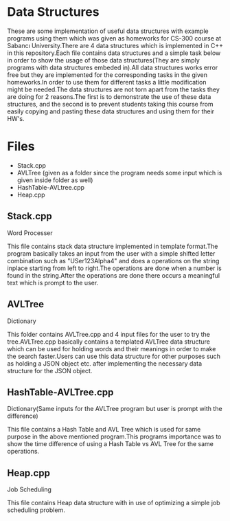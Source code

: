 # Data Structures

These are some implementation of useful data structures with example programs using them which was given as homeworks for CS-300 course at Sabancı University.There are 4 data structures which is implemented in C++ in this repository.Each file contains data structures and a simple task below in order to show the usage of those data structures(They are simply programs with data structures embeded in).All data structures works error free but they are implemented for the corresponding tasks in the given homeworks.In order to use them for different tasks a little modification might be needed.The data structures are not torn apart from the tasks they are doing for 2 reasons.The first is to demonstrate the use of these data structures, and the second is to prevent students taking this course from easily copying and pasting these data structures and using them for their HW's.

# Files

 * Stack.cpp
 * AVLTree (given as a folder since the program needs some input which is given inside folder as well)
 * HashTable-AVLtree.cpp
 * Heap.cpp
 
## Stack.cpp

Word Processer

This file contains stack data structure implemented in template format.The program basically takes an input from the user with a simple shifted letter combination such as "USer123Alpha4" and does a operations on the string inplace starting from left to right.The operations are done when a number is found in the string.After the operations are done there occurs a meaningful text which is prompt to the user. 

## AVLTree

Dictionary

This folder contains AVLTree.cpp and 4 input files for the user to try the tree.AVLTree.cpp basically contains a templated AVLTree data structure which can be used for holding words and their meanings in order to make the search faster.Users can use this data structure for other purposes such as holding a JSON object etc. after implementing the necessary data structure for the JSON object.

## HashTable-AVLTree.cpp

Dictionary(Same inputs for the AVLTree program but user is prompt with the difference)

This file contains a Hash Table and AVL Tree which is used for same purpose in the above mentioned program.This programs importance was to show the time difference of using a Hash Table vs AVL Tree for the same operations.

## Heap.cpp

Job Scheduling

This file contains Heap data structure with in use of optimizing a simple job scheduling problem.
